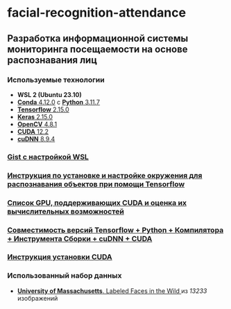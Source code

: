 # facial-recognition-attendance

## Разработка информационной системы мониторинга посещаемости на основе распознавания лиц

### Используемые технологии

- **WSL 2 (Ubuntu 23.10)**
- [**Conda** 4.12.0](https://www.anaconda.com/) с [**Python** 3.11.7](https://www.python.org/)
- [**Tensorflow** 2.15.0](https://www.tensorflow.org/)
- [**Keras** 2.15.0](https://keras.io/)
- [**OpenCV** 4.8.1](https://opencv.org/)
- [**CUDA** 12.2](https://developer.nvidia.com/cuda-11.2.2-download-archive)
- [**cuDNN** 8.9.4](https://developer.nvidia.com/rdp/cudnn-archive)

### [Gist с настройкой WSL](https://gist.github.com/Meirbek-dev/f556979f139ec4a3e346026a9e0246ef)

### [Инструкция по установке и настройке окружения для распознавания объектов при помощи Tensorflow](https://tensorflow-object-detection-api-tutorial.readthedocs.io/en/latest/install.html)

### [Список GPU, поддерживающих CUDA и оценка их вычислительных возможностей](https://developer.nvidia.com/cuda-gpus)

### [Совместимость версий Tensorflow + Python + Компилятора + Инструмента Сборки + cuDNN + CUDA](https://www.tensorflow.org/install/source#gpu_support_2)

### [Инструкция установки CUDA](https://docs.nvidia.com/cuda/archive/11.2.2/cuda-installation-guide-microsoft-windows/index.html)

### Использованный набор данных

- [**University of Massachusetts**. Labeled Faces in the Wild
](https://vis-www.cs.umass.edu/lfw/) из *13233* изображений
